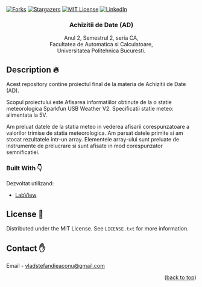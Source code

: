 <div id="top">

<!-- PROJECT SHIELDS -->
[![Forks][forks-shield]][forks-url]
[![Stargazers][stars-shield]][stars-url]
[![MIT License][license-shield]][license-url]
[![LinkedIn][linkedin-shield]][linkedin-url]


<h3 align="center">Achizitii de Date (AD)</h3>

  <p align="center">
    Anul 2, Semestrul 2, seria CA,
    <br />
    Facultatea de Automatica si Calculatoare,
    <br />
    Universitatea Politehnica Bucuresti.
  </p>
</div>


<!-- PROJECT DESCRIPTION -->
## Description :fire:
Acest repository contine proiectul final de la materia de Achizitii de Date (AD).

Scopul proiectului este Afisarea informatiilor obtinute de la o statie meteorologica Sparkfun USB Weather V2.
Specificatii statie meteo: alimentata la 5V.

Am preluat datele de la statia meteo in vederea afisarii corespunzatoare a valorilor trimise de statia meteorologica.
Am parsat datele primite si am stocat rezultatele intr-un array.
Elementele array-ului sunt preluate de instrumente de prelucrare si sunt afisate in mod corespunzator semnificatiei.

### Built With :point_down:
Dezvoltat utilizand:
* [LabView](https://www.ni.com/ro-ro/shop/labview.html)

<!-- LICENSE -->
## License :facepunch:

Distributed under the MIT License. See `LICENSE.txt` for more information.

<!-- CONTACT -->
## Contact :hand:
Email - vladstefandieaconu@gmail.com
<p align="right">(<a href="#top">back to top</a>)</p>

<!-- MARKDOWN LINKS & IMAGES -->
<!-- https://www.markdownguide.org/basic-syntax/#reference-style-links -->
[forks-shield]: https://img.shields.io/github/forks/VladStefanDieaconu/AD.svg
[forks-url]: https://github.com/VladStefanDieaconu/AD/network/members
[stars-shield]: https://img.shields.io/github/stars/VladStefanDieaconu/AD.svg
[stars-url]: https://github.com/VladStefanDieaconu/AD/stargazers
[license-shield]: https://img.shields.io/github/license/VladStefanDieaconu/AD.svg
[license-url]: https://github.com/VladStefanDieaconu/AD/blob/master/LICENSE.txt
[linkedin-shield]: https://img.shields.io/badge/-LinkedIn-black.svg?&logo=linkedin&colorB=555
[linkedin-url]: https://linkedin.com/in/VladStefanDieaconu
